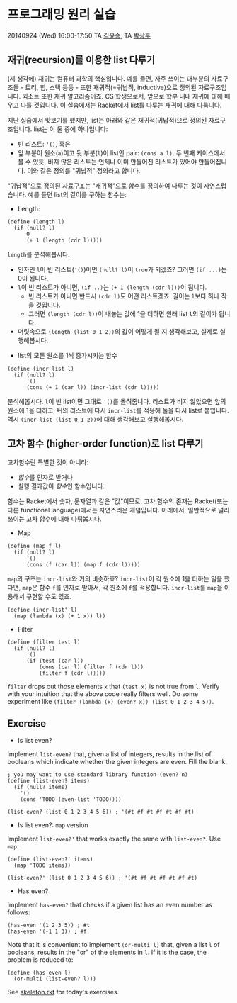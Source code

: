 # 프로그래밍 원리 실습 #

20140924 (Wed) 16:00-17:50
TA [김윤승](http://sf.snu.ac.kr/yoonseung.kim),
TA [박상훈](http://sf.snu.ac.kr/sanghoon.park)

## 재귀(recursion)를 이용한 list 다루기 ##
(제 생각에) 재귀는 컴퓨터 과학의 핵심입니다. 예를 들면, 자주 쓰이는 대부분의 자료구조들 - 트리, 힙, 스택 등등 - 또한 재귀적(=귀납적, inductive)으로 정의된 자료구조입니다. 퀵소트 또한 재귀 알고리즘이죠. CS 학생으로서, 앞으로 학부 내내 재귀에 대해 배우고 다룰 것입니다. 이 실습에서는 Racket에서 list를 다루는 재귀에 대해 다룹니다.

지난 실습에서 맛보기를 했지만, list는 아래와 같은 재귀적(귀납적)으로 정의된 자료구조입니다. list는 이 둘 중에 하나입니다:
- 빈 리스트: `'()`, 혹은
- 앞 부분이 원소(`a`)이고 뒷 부분(`l`)이 list인 pair: `(cons a l)`.
두 번째 케이스에서 볼 수 있듯, 비지 않은 리스트는 언제나 이미 만들어진 리스트가 있어야 만들어집니다. 이와 같은 정의를 "귀납적" 정의라고 합니다.

"귀납적"으로 정의된 자료구조는 "재귀적"으로 함수를 정의하여 다루는 것이 자연스럽습니다. 예를 들면 list의 길이를 구하는 함수는:
- Length:
```racket
(define (length l)
  (if (null? l)
      0
      (+ 1 (length (cdr l)))))
```
`length`를 분석해봅시다.
  + 인자인 `l`이 빈 리스트(`'()`)이면 `(null? l)`이 `true`가 되겠죠? 그러면 `(if ...)`는 0이 됩니다.
  + `l`이 빈 리스트가 아니면, `(if ..)`는 `(+ 1 (length (cdr l)))`이 됩니다.
    * 빈 리스트가 아니면 반드시 `(cdr l)`도 어떤 리스트겠죠. 길이는 `l`보다 하나 작을 것입니다.
    * 그러면 `(length (cdr l))`이 내놓는 값에 1을 더하면 원래 list `l`의 길이가 됩니다.
  + 머릿속으로 `(length (list 0 1 2))`의 값이 어떻게 될 지 생각해보고, 실제로 실행해봅시다.

- list의 모든 원소를 1씩 증가시키는 함수
```racket
(define (incr-list l)
  (if (null? l)
      '()
      (cons (+ 1 (car l)) (incr-list (cdr l)))))
```
분석해봅시다. `l`이 빈 list이면 그대로 `'()`를 돌려줍니다. 리스트가 비지 않았으면 앞의 원소에 1을 더하고, 뒤의 리스트에 다시 `incr-list`를 적용해 둘을 다시 list로 붙입니다.역시 `(incr-list (list 0 1 2))`에 대해 생각해보고 실행해봅시다.

## 고차 함수 (higher-order function)로 list 다루기 ##
고차함수란 특별한 것이 아니라:
- *함수*를 인자로 받거나
- 실행 결과값이 *함수*인
함수입니다.

함수는 Racket에서 숫자, 문자열과 같은 "값"이므로, 고차 함수의 존재는 Racket(또는 다른 functional language)에서는 자연스러운 개념입니다. 아래에서, 일반적으로 널리 쓰이는 고차 함수에 대해 다뤄봅시다.

- Map
```racket
(define (map f l)
  (if (null? l)
      '()
      (cons (f (car l)) (map f (cdr l)))))
```
`map`의 구조는 `incr-list`와 거의 비슷하죠? `incr-list`이 각 원소에 1을 더하는 일을 했다면, `map`은 함수 `f`를 인자로 받아서, 각 원소에 `f`를 적용합니다. `incr-list`를 `map`을 이용해서 구현할 수도 있죠.
```racket
(define (incr-list' l)
  (map (lambda (x) (+ 1 x)) l))
```

- Filter
```racket
(define (filter test l)
  (if (null? l)
      '()
      (if (test (car l))
          (cons (car l) (filter f (cdr l)))
          (filter f (cdr l)))))
```
`filter` drops out those elements `x` that `(test x)` is not true from `l`. Verify with your intuition that the above code really filters well. Do some experiment like `(filter (lambda (x) (even? x)) (list 0 1 2 3 4 5))`.

## Exercise ##
- Is list even?

Implement ```list-even?``` that, given a list of integers, results in the list of booleans which indicate whether the given integers are even. Fill the blank.
```racket
; you may want to use standard library function (even? n)
(define (list-even? items)
  (if (null? items)
    '()
    (cons 'TODO (even-list 'TODO))))

(list-even? (list 0 1 2 3 4 5 6)) ; '(#t #f #t #f #t #f #t)
```

- Is list even?: `map` version

Implement ```list-even?'``` that works exactly the same with ```list-even?```. Use `map`.
```racket
(define (list-even?' items)
  (map 'TODO items))

(list-even?' (list 0 1 2 3 4 5 6)) ; '(#t #f #t #f #t #f #t)
```

- Has even?

Implement ```has-even?``` that checks if a given list has an even number as follows:
```racket
(has-even '(1 2 3 5)) ; #t
(has-even '(-1 1 3)) ; #f
```

Note that it is convenient to implement `(or-multi l)` that, given a list `l` of booleans, results in the "or" of the elements in `l`. If it is the case, the problem is reduced to:
```racket
(define (has-even l)
  (or-multi (list-even? l)))
```

See [skeleton.rkt](skeleton.rkt) for today's exercises.
